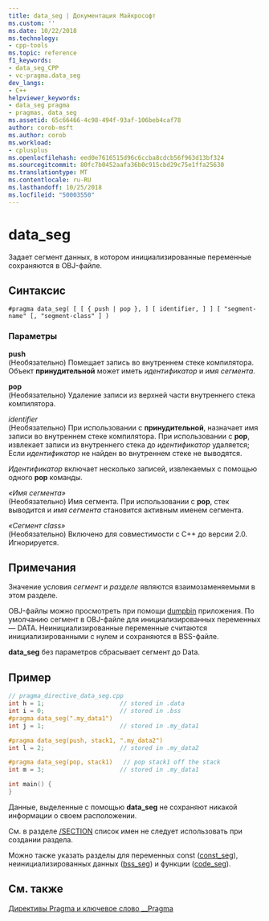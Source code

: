 ```yaml
---
title: data_seg | Документация Майкрософт
ms.custom: ''
ms.date: 10/22/2018
ms.technology:
- cpp-tools
ms.topic: reference
f1_keywords:
- data_seg_CPP
- vc-pragma.data_seg
dev_langs:
- C++
helpviewer_keywords:
- data_seg pragma
- pragmas, data_seg
ms.assetid: 65c66466-4c98-494f-93af-106beb4caf78
author: corob-msft
ms.author: corob
ms.workload:
- cplusplus
ms.openlocfilehash: eed0e7616515d96c6ccba8cdcb56f963d13bf324
ms.sourcegitcommit: 80fc7b0452aafa36b0c915cbd29c75e1ffa25630
ms.translationtype: MT
ms.contentlocale: ru-RU
ms.lasthandoff: 10/25/2018
ms.locfileid: "50003550"
---
```

# <a name="dataseg"></a>data_seg

Задает сегмент данных, в котором инициализированные переменные сохраняются в OBJ-файле.

## <a name="syntax"></a>Синтаксис

```
#pragma data_seg( [ [ { push | pop }, ] [ identifier, ] ] [ "segment-name" [, "segment-class" ] )
```

### <a name="parameters"></a>Параметры

**push**<br/>
(Необязательно) Помещает запись во внутреннем стеке компилятора. Объект **принудительной** может иметь *идентификатор* и *имя сегмента*.

**pop**<br/>
(Необязательно) Удаление записи из верхней части внутреннего стека компилятора.

*identifier*<br/>
(Необязательно) При использовании с **принудительной**, назначает имя записи во внутреннем стеке компилятора. При использовании с **pop**, извлекает записи из внутреннего стека до *идентификатор* удаляется; Если *идентификатор* не найден во внутреннем стеке не выводятся.

*Идентификатор* включает несколько записей, извлекаемых с помощью одного **pop** команды.

*«Имя сегмента»*<br/>
(Необязательно) Имя сегмента. При использовании с **pop**, стек выводится и *имя сегмента* становится активным именем сегмента.

*«Сегмент class»*<br/>
(Необязательно) Включено для совместимости с C++ до версии 2.0. Игнорируется.

## <a name="remarks"></a>Примечания

Значение условия *сегмент* и *разделе* являются взаимозаменяемыми в этом разделе.

OBJ-файлы можно просмотреть при помощи [dumpbin](../build/reference/dumpbin-command-line.md) приложения. По умолчанию сегмент в OBJ-файле для инициализированных переменных — DATA. Неинициализированные переменные считаются инициализированными с нулем и сохраняются в BSS-файле.

**data_seg** без параметров сбрасывает сегмент до Data.

## <a name="example"></a>Пример

```cpp
// pragma_directive_data_seg.cpp
int h = 1;                     // stored in .data
int i = 0;                     // stored in .bss
#pragma data_seg(".my_data1")
int j = 1;                     // stored in .my_data1

#pragma data_seg(push, stack1, ".my_data2")
int l = 2;                     // stored in .my_data2

#pragma data_seg(pop, stack1)   // pop stack1 off the stack
int m = 3;                     // stored in .my_data1

int main() {
}
```

Данные, выделенные с помощью **data_seg** не сохраняют никакой информации о своем расположении.

См. в разделе [/SECTION](../build/reference/section-specify-section-attributes.md) список имен не следует использовать при создании раздела.

Можно также указать разделы для переменных const ([const_seg](../preprocessor/const-seg.md)), неинициализированных данных ([bss_seg](../preprocessor/bss-seg.md)) и функции ([code_seg](../preprocessor/code-seg.md)).

## <a name="see-also"></a>См. также

[Директивы Pragma и ключевое слово __Pragma](../preprocessor/pragma-directives-and-the-pragma-keyword.md)
